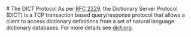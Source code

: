 # The DICT Protocol
As per [RFC 2229](https://www.ietf.org/rfc/rfc2229.txt), the Dictionary Server Protocol (DICT) is a TCP transaction based query/response protocol that allows a client to access dictionary definitions from a set of natural language dictionary databases. For more details see [dict.org](http://www.dict.org/w/). 

